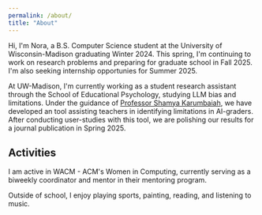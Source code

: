 ```yaml
---
permalink: /about/
title: "About"
---
```


Hi, I'm Nora, a B.S. Computer Science student at the University of Wisconsin-Madison graduating Winter 2024. This spring, I'm continuing to work on research problems and preparing for graduate school in Fall 2025. I'm also seeking internship opportunies for Summer 2025. 

At UW-Madison, I'm currently working as a student research assistant through the School of Educational Psychology, studying LLM bias and limitations. Under the guidance of [Professor Shamya Karumbaiah](https://shamya.github.io/), we have developed an tool assisting teachers in identifying limitations in AI-graders. After conducting user-studies with this tool, we are polishing our results for a journal publication in Spring 2025.

## Activities
I am active in WACM - ACM's Women in Computing, currently serving as a biweekly coordinator and mentor in their mentoring program. 

Outside of school, I enjoy playing sports, painting, reading, and listening to music.

